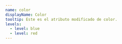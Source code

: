 ```yaml
---
name: color
displayName: Color
tooltip: Este es el atributo modificado de color.
levels:
  - level: blue
  - level: red
---
```

